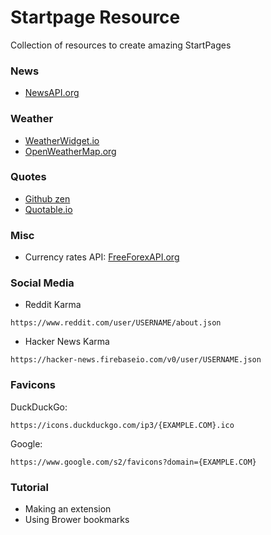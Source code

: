 # Startpage Resource
Collection of resources to create amazing StartPages

### News
- [NewsAPI.org](https://newsapi.org)

### Weather
- [WeatherWidget.io](https://weatherwidget.io)
- [OpenWeatherMap.org](https://openweathermap.org)

### Quotes
- [Github zen](https://api.github.com/zen)
- [Quotable.io](https://api.quotable.io/random)

### Misc
- Currency rates API: [FreeForexAPI.org](https://www.freeforexapi.com/)

### Social Media
- Reddit Karma
```
https://www.reddit.com/user/USERNAME/about.json
```
- Hacker News Karma
```
https://hacker-news.firebaseio.com/v0/user/USERNAME.json
```

### Favicons
DuckDuckGo:
```
https://icons.duckduckgo.com/ip3/{EXAMPLE.COM}.ico
```

Google:
```
https://www.google.com/s2/favicons?domain={EXAMPLE.COM}
```


### Tutorial
- Making an extension
- Using Brower bookmarks

